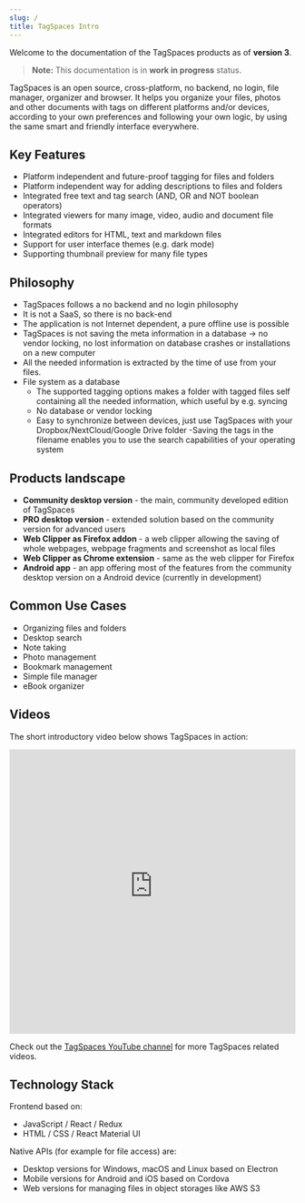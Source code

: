 ```yaml
---
slug: /
title: TagSpaces Intro
---
```


Welcome to the documentation of the TagSpaces products as of **version 3**.

> **Note:** This documentation is in <b>work in progress</b> status.

TagSpaces is an open source, cross-platform, no backend, no login, file manager, organizer and browser. It helps you organize your files, photos and other documents with tags on different platforms and/or devices, according to your own preferences and following your own logic, by using the same smart and friendly interface everywhere.

<!-- The following few slides explain the basics of the project. To navigate the presentation use the arrow keys or click on it and use the arrow key on your keyboard. -->

<!--iframe src="https://docs.google.com/presentation/d/e/2PACX-1vQEVye_m0Su6d0_jcUmmnqNVzt2cnXVB8CcejLr8k6fGH5_TIV4YC5QNbxyNBNoVdwRFu42Zor7ni1g/embed?start=true&loop=true&delayms=5000" frameBorder="0" width="100%" height="500" allowFullScreen></iframe-->

## Key Features

- Platform independent and future-proof tagging for files and folders
- Platform independent way for adding descriptions to files and folders
- Integrated free text and tag search (AND, OR and NOT boolean operators)
- Integrated viewers for many image, video, audio and document file formats
- Integrated editors for HTML, text and markdown files
- Support for user interface themes (e.g. dark mode)
- Supporting thumbnail preview for many file types

## Philosophy

- TagSpaces follows a no backend and no login philosophy
- It is not a SaaS, so there is no back-end
- The application is not Internet dependent, a pure offline use is possible
- TagSpaces is not saving the meta information in a database -> no vendor locking, no lost information on database crashes or installations on a new computer
- All the needed information is extracted by the time of use from your files.
- File system as a database
  - The supported tagging options makes a folder with tagged files
    self containing all the needed information, which useful by e.g. syncing
  - No database or vendor locking
  - Easy to synchronize between devices, just use TagSpaces with your Dropbox/NextCloud/Google Drive folder
    -Saving the tags in the filename enables you to use the search capabilities of your operating system

## Products landscape

- **Community desktop version** - the main, community developed edition of TagSpaces
- **PRO desktop version** - extended solution based on the community version for advanced users
- **Web Clipper as Firefox addon** - a web clipper allowing the saving of whole webpages, webpage fragments and screenshot as local files
- **Web Clipper as Chrome extension** - same as the web clipper for Firefox
- **Android app** - an app offering most of the features from the community desktop version on a Android device (currently in development)
<!--- **Web self hosting edition** - A package for self hosting on top of a any WebDAV server such as Nextcloud or ownCloud.-->

## Common Use Cases

- Organizing files and folders
- Desktop search
- Note taking
- Photo management
- Bookmark management
- Simple file manager
- eBook organizer

## Videos

The short introductory video below shows TagSpaces in action:

<iframe width="100%" height="500" src="https://www.youtube-nocookie.com/embed/KUO1zvavYMw?rel=0" frameBorder="0" allowFullScreen></iframe>

Check out the [TagSpaces YouTube channel](https://www.youtube.com/channel/UCzfSaeg-7mpt96UI97zwbfQ) for more TagSpaces related videos.

## Technology Stack

Frontend based on:

- JavaScript / React / Redux
- HTML / CSS / React Material UI

Native APIs (for example for file access) are:

- Desktop versions for Windows, macOS and Linux based on Electron
- Mobile versions for Android and iOS based on Cordova
- Web versions for managing files in object storages like AWS S3
